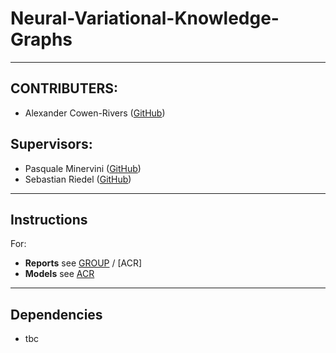 
# Neural-Variational-Knowledge-Graphs
-------
## CONTRIBUTERS:

- Alexander Cowen-Rivers ([GitHub](https://github.com/acr42)) 

## Supervisors:

- Pasquale Minervini ([GitHub](https://github.com/pminervini))
- Sebastian Riedel ([GitHub](https://github.com/riedelcastro))

-------

## Instructions

For:
- **Reports** see [GROUP](https://github.com/uclwe/rtb/blob/master/Reports/group_01_report.pdf) / [ACR]
- **Models** see [ACR](https://github.com/we/) 

-------

## Dependencies

- tbc
